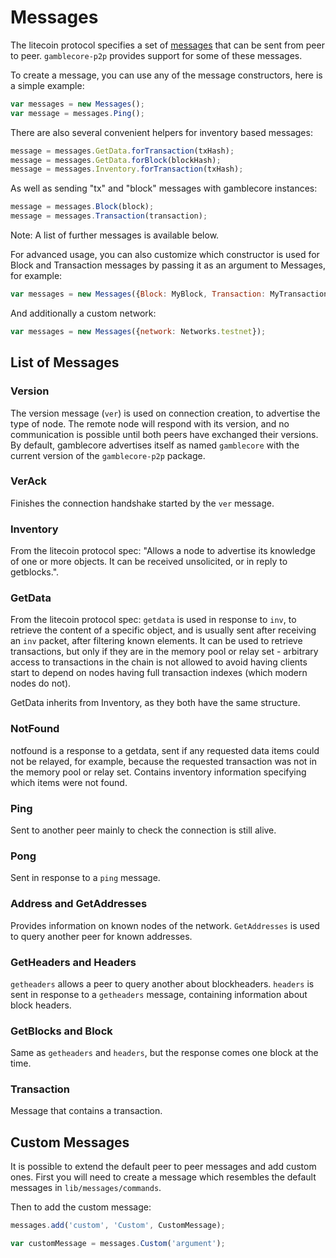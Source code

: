 # Messages
The litecoin protocol specifies a set of [messages](https://en.bitcoin.it/wiki/Protocol_specification) that can be sent from peer to peer. `gamblecore-p2p` provides support for some of these messages.

To create a message, you can use any of the message constructors, here is a simple example:

```javascript
var messages = new Messages();
var message = messages.Ping();
```

There are also several convenient helpers for inventory based messages:

```javascript
message = messages.GetData.forTransaction(txHash);
message = messages.GetData.forBlock(blockHash);
message = messages.Inventory.forTransaction(txHash);
```

As well as sending "tx" and "block" messages with gamblecore instances:

```javascript
message = messages.Block(block);
message = messages.Transaction(transaction);
```

Note: A list of further messages is available below.

For advanced usage, you can also customize which constructor is used for Block and Transaction messages by passing it as an argument to Messages, for example:

```javascript
var messages = new Messages({Block: MyBlock, Transaction: MyTransaction});
```

And additionally a custom network:

```javascript
var messages = new Messages({network: Networks.testnet});
```

## List of Messages
### Version
The version message (`ver`) is used on connection creation, to advertise the type of node. The remote node will respond with its version, and no communication is possible until both peers have exchanged their versions. By default, gamblecore advertises itself as named `gamblecore` with the current version of the `gamblecore-p2p` package.

### VerAck
Finishes the connection handshake started by the `ver` message.

### Inventory
From the litecoin protocol spec: "Allows a node to advertise its knowledge of one or more objects. It can be received unsolicited, or in reply to getblocks.".

### GetData
From the litecoin protocol spec: `getdata` is used in response to `inv`, to retrieve the content of a specific object, and is usually sent after receiving an `inv` packet, after filtering known elements. It can be used to retrieve transactions, but only if they are in the memory pool or relay set - arbitrary access to transactions in the chain is not allowed to avoid having clients start to depend on nodes having full transaction indexes (which modern nodes do not).

GetData inherits from Inventory, as they both have the same structure.

### NotFound
notfound is a response to a getdata, sent if any requested data items could not be relayed, for example, because the requested transaction was not in the memory pool or relay set. Contains inventory information specifying which items were not found.

### Ping
Sent to another peer mainly to check the connection is still alive.

### Pong
Sent in response to a `ping` message.

### Address and GetAddresses
Provides information on known nodes of the network. `GetAddresses` is used to query another peer for known addresses.

### GetHeaders and Headers
`getheaders` allows a peer to query another about blockheaders. `headers` is sent in response to a `getheaders` message, containing information about block headers.

### GetBlocks and Block
Same as `getheaders` and `headers`, but the response comes one block at the time.

### Transaction
Message that contains a transaction.

## Custom Messages
It is possible to extend the default peer to peer messages and add custom ones. First you will need to create a message which resembles the default messages in `lib/messages/commands`.

Then to add the custom message:

```javascript
messages.add('custom', 'Custom', CustomMessage);

var customMessage = messages.Custom('argument');
```
